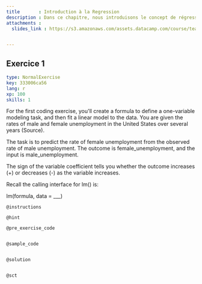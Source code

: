 ```yaml
---
title       : Introduction à la Regression
description : Dans ce chapitre, nous introduisons le concept de régression du point de vue de l'apprentissage automatique. Nous présenterons la méthode de régression fondamentale - la régression linéaire. Nous montrerons comment ajuster un modèle de régression linéaire et faire des prédictions à partir du modèle.
attachments :
  slides_link : https://s3.amazonaws.com/assets.datacamp.com/course/teach/slides_example.pdf


---
```

## Exercice 1

```yaml
type: NormalExercise
key: 333006ca56
lang: r
xp: 100
skills: 1
```
For the first coding exercise, you'll create a formula to define a one-variable modeling task, and then fit a linear model to the data. You are given the rates of male and female unemployment in the United States over several years (Source).

The task is to predict the rate of female unemployment from the observed rate of male unemployment. The outcome is female_unemployment, and the input is male_unemployment.

The sign of the variable coefficient tells you whether the outcome increases (+) or decreases (-) as the variable increases.

Recall the calling interface for lm() is:

lm(formula, data = ___)

`@instructions`

`@hint`

`@pre_exercise_code`
```{r}

```

`@sample_code`
```{r}

```

`@solution`
```{r}

```

`@sct`
```{r}

```
